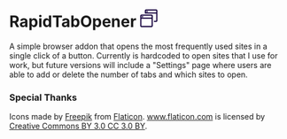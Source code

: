 # RapidTabOpener <img src="https://raw.githubusercontent.com/cedricium/RapidTabOpener/master/icons/tabs-64.png" width="32" height="32" alt="tabs icon" />

A simple browser addon that opens the most frequently used sites in a single click of a button. Currently is hardcoded to open sites that I use for work, but future versions will include a "Settings" page where users are able to add or delete the number of tabs and which sites to open.

### Special Thanks
Icons made by [Freepik](http://www.freepik.com) from [Flaticon](http://www.flaticon.com). www.flaticon.com is licensed by [Creative Commons BY 3.0 CC 3.0 BY](http://creativecommons.org/licenses/by/3.0/).